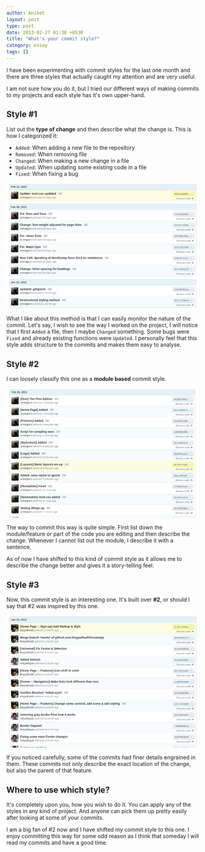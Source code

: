 ```yaml
---
author: Aniket
layout: post
type: post
date: 2013-02-27 01:38 +0530
title: "What's your commit style?"
category: essay
tags: []
---
```


I have been experimenting with commit styles for the last one month and there are three styles that actually caught my attention and are very useful.


I am not sure how you do it, but I tried our different ways of making commits to my projects and each style has it's own upper-hand.

## Style #1

List out the **type of change** and then describe what the change is. This is how I categorized it:

* `Added`: When adding a new file to the repository
* `Removed`: When removing file
* `Changed`: When making a new change in a file
* `Updated`: When updating some existing code in a file
* `Fixed`: When fixing a bug

<div class="media">
<img src="/images/whats-your-commit-style/style-1.png" alt="Commit Style #1" />
</div>

What I like about this method is that I can easily monitor the nature of the commit. Let's say, I wish to see the way I worked on the project, I will notice that I first `Added` a file, then I maybe `Changed` something. Some bugs were `Fixed` and already existing functions were `Updated`. I personally feel that this style adds structure to the commits and makes them easy to analyse.

## Style #2

I can loosely classify this one as a **module based** commit style.

<div class="media">
<img src="/images/whats-your-commit-style/style-2.png" alt="Commit Style #2" />
</div>

The way to commit this way is quite simple. First list down the module/feature or part of the code you are editing and then describe the change. Whenever I cannot list out the module, I describe it with a sentence.

As of now I have shifted to this kind of commit style as it allows me to describe the change better and gives it a story-telling feel.

## Style #3

Now, this commit style is an interesting one. It's built over **#2**, or should I say that #2 was inspired by this one.

<div class="media">
<img src="/images/whats-your-commit-style/style-3.png" alt="Commit Style #3" />
</div>

If you noticed carefully, some of the commits had finer details engrained in them. These commits not only describe the exact location of the change, but also the parent of that feature.

## Where to use which style?

It's completely upon you, how you wish to do it. You can apply any of the styles in any kind of project. And anyone can pick them up pretty easily after looking at some of your commits.

<span class="note">I am a big fan of #2 now and I have shifted my commit style to this one. I enjoy committing this way for some odd reason as I think that someday I will read my commits and have a good time.</span>
